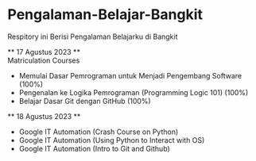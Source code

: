 # Pengalaman-Belajar-Bangkit
Respitory ini Berisi Pengalaman Belajarku di Bangkit

** 17 Agustus 2023 ** <br>
Matriculation Courses

* Memulai Dasar Pemrograman untuk Menjadi Pengembang Software    (100%)
* Pengenalan ke Logika Pemrograman (Programming Logic 101)       (100%)
* Belajar Dasar Git dengan GitHub                                (100%)


** 18 Agustus 2023 **
*  Google IT Automation (Crash Course on Python)
*  Google IT Automation (Using Python to Interact with OS)
*  Google IT Automation (Intro to Git and Github)
